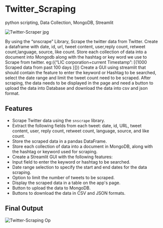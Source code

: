 # Twitter_Scraping
python scripting, Data Collection, MongoDB, Streamlit

![Twitter-Scraper jpg](https://github.com/ThirumuruganMasilamani/Twitter_Scraping/assets/128259902/2507791d-0635-4a89-9ae6-28545ed5ff56)


By using the “snscrape” Library, Scrape the twitter data from Twitter. Create a dataframe with date, id, url, tweet content, user,reply count, retweet count,language, source, like count. Store each collection of data into a document into Mongodb along with the hashtag or key word we use to Scrape from twitter. eg:({“LIC corporation+current Timestamp”: [{1000 Scraped data from past 100 days }]}) Create a GUI using streamlit that should contain the feature to enter the keyword or Hashtag to be searched, select the date range and limit the tweet count need to be scraped. After scraping, the data needs to be displayed in the page and need a button to upload the data into Database and download the data into csv and json format.

## Features

- Scrape Twitter data using the `snscrape` library.
- Extract the following fields from each tweet: date, id, URL, tweet content, user, reply count, retweet count, language, source, and like count.
- Store the scraped data in a pandas DataFrame.
- Store each collection of data into a document in MongoDB, along with the hashtag or keyword used for scraping.
- Create a Streamlit GUI with the following features:
- Input field to enter the keyword or hashtag to be searched.
- Date range selection to specify the start and end dates for the data scraping.
- Option to limit the number of tweets to be scraped.
- Display the scraped data in a table on the app's page.
- Button to upload the data to MongoDB.
- Buttons to download the data in CSV and JSON formats.

## Final Output
![Twitter-Scraping Op](https://github.com/ThirumuruganMasilamani/Twitter_Scraping/assets/128259902/dcc9b770-35ea-4ebc-bc9a-dcddb11ab7ac)
